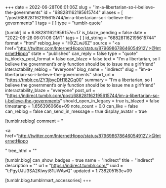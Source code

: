 +++
date = 2022-06-28T06:01:06Z
slug = "im-a-libertarian-so-i-believe-the-governments"
id = "688281162195615744"
aliases = [ "/post/688281162195615744/im-a-libertarian-so-i-believe-the-governments" ]
tags = [ ]
type = "tumblr-quote"

[tumblr]
id = 6.882811621956157e+17
is_blaze_pending = false
date = "2022-06-28 06:01:06 GMT"
tags = [ ]
id_string = "688281162195615744"
format = "html"
reblog_key = "HXZLwJ6Z"
source = "<a href=\"http://twitter.com/InternetHippo/status/879698678646054912\">@InternetHippo</a>"
state = "published"
can_reply = false
type = "quote"
is_blocks_post_format = false
can_blaze = false
text = "I’m a libertarian, so I believe the government’s only function should be to issue me a girlfriend"
interactability_reblog = "everyone"
blog_name = "indirect"
slug = "im-a-libertarian-so-i-believe-the-governments"
short_url = "https://tmblr.co/ZY3jbycDH182Gq00"
summary = "I’m a libertarian, so I believe the government’s only function should be to issue me a girlfriend"
interactability_blaze = "everyone"
post_url = "https://indirect.tumblr.com/post/688281162195615744/im-a-libertarian-so-i-believe-the-governments"
should_open_in_legacy = true
is_blazed = false
timestamp = 1.656396066e+09
note_count = 0.0
can_like = false
can_reblog = false
can_send_in_message = true
display_avatar = true

[tumblr.reblog]
comment = "<p><a href=\"http://twitter.com/InternetHippo/status/879698678646054912\">@InternetHippo</a></p>"
tree_html = ""

[tumblr.blog]
can_show_badges = true
name = "indirect"
title = "indirect"
description = ""
url = "https://indirect.tumblr.com/"
uuid = "t:PgyUJU3SA2Klwyt81UWAwQ"
updated = 1.738205153e+09

[tumblr.blog.tumblrmart_accessories]
+++
